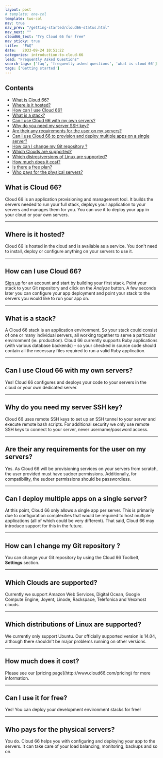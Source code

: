 ```yaml
---
layout: post
# template: one-col
template: two-col
nav: true
nav_prev: "/getting-started/cloud66-status.html"
nav_next: ""
cloud66_text: "Try Cloud 66 for free"
nav_sticky: true
title:  "FAQ"
date:   2033-09-24 10:51:22
categories: introduction-to-cloud-66
lead: "Frequently Asked Questions"
search-tags: ['faq', 'frequently asked questions', 'what is cloud 66']
tags: ['Getting started']
---
```


<h2>Contents</h2>

<ul class="page-toc">
    <li>
        <a href="#f1">What is Cloud 66?</a>
    </li>
    <li>
        <a href="#f2">Where is it hosted?</a>
    </li>
    <li>
        <a href="#f3">How can I use Cloud 66?</a>
    </li>
    <li>
        <a href="#f4">What is a stack?</a>
    </li>
    <li>
        <a href="#f5">Can I use Cloud 66 with my own servers?</a>
    </li>
    <li>
        <a href="#f6">Why do you need my server SSH key?</a>
    </li>
    <li>
        <a href="#f7">Are their any requirements for the user on my servers?</a>
    </li>
    <li>
        <a href="#f8">Can I use Cloud 66 to provision and deploy multiple apps on a single server?</a>
    </li>
    <li>
        <a href="#f9">How can I change my Git repository ?</a>
    </li>
    <li>
        <a href="#f10">Which Clouds are supported?</a>
    </li>
    <li>
        <a href="#f11">Which distros/versions of Linux are supported?</a>
    </li>
    <li>
        <a href="#f12">How much does it cost?</a>
    </li>
    <li>
        <a href="#f13">Is there a free plan?</a>
    </li>
    <li>
        <a href="#f14">Who pays for the physical servers?</a>
    </li>
</ul>



<h2 id="f1">What is Cloud 66?</h2>
Cloud 66 is an application provisioning and management tool. It builds the servers needed to run your full stack, deploys your application to your servers and manages them for you. You can use it to deploy your app in your cloud or your own servers.

<hr>

<h2 id="f2">Where is it hosted?</h2>
Cloud 66 is hosted in the cloud and is available as a service. You don't need to install, deploy or configure anything on your servers to use it.

<hr>

<h2 id="f3">How can I use Cloud 66?</h2>

[Sign up](http://app.cloud66.com/users/sign_up) for an account and start by building your first stack. Point your stack to your Git repository and click on the _Analyze_ button. A few seconds later you can configure your app deployment and point your stack to the servers you would like to run your app on.

<hr>

<h2 id="f4">What is a stack?</h2>
A Cloud 66 stack is an application environment. So your stack could consist of one or many individual servers, all working together to serve a particular environment (ie. production). Cloud 66 currently supports Ruby applications (with various database backends) - so your checked in source code should contain all the necessary files required to run a valid Ruby application.

<hr>

<h2 id="f5">Can I use Cloud 66 with my own servers?</h2>
Yes! Cloud 66 configures and deploys your code to your servers in the cloud or your own dedicated server.

<hr>

<h2 id="f6">Why do you need my server SSH key?</h2>
Cloud 66 uses remote SSH keys to set up an SSH tunnel to your server and execute remote bash scripts. For additional security we only use remote SSH keys to connect to your server, never username/password access.

<hr>

<h2 id="f7">Are their any requirements for the user on my servers?</h2>
Yes. As Cloud 66 will be provisioning services on your servers from scratch, the user provided must have sudoer permissions. Additionally, for compatibility, the sudoer permissions should be passwordless.

<hr>

<h2 id="f8">Can I deploy multiple apps on a single server?</h2>
At this point, Cloud 66 only allows a single app per server. This is primarily due to configuration complexities that would be required to host multiple applications (all of which could be very different). That said, Cloud 66 may introduce support for this in the future.

<hr>

<h2 id="f9">How can I change my Git repository ?</h2>
You can change your Git repository by using the Cloud 66 Toolbelt, <strong>Settings</strong> section.

<hr>

<h2 id="f10">Which Clouds are supported?</h2>
Currently we support Amazon Web Services, Digital Ocean, Google Compute Engine, Joyent, Linode, Rackspace, Telefonica and Vexxhost clouds.

<hr>

<h2 id="f11">Which distributions of Linux are supported?</h2>
We currently only support Ubuntu. Our officially supported version is 14.04, although there shouldn't be major problems running on other versions.

<hr>

<h2 id="f12">How much does it cost?</h2>
Please see our [pricing page](http://www.cloud66.com/pricing) for more information.

<hr>

<h2 id="f13">Can I use it for free?</h2>
Yes! You can deploy your development environment stacks for free!

<hr>

<h2 id="f14">Who pays for the physical servers?</h2>
You do. Cloud 66 helps you with configuring and deploying your app to the servers. It can take care of your load balancing, monitoring, backups and so on.